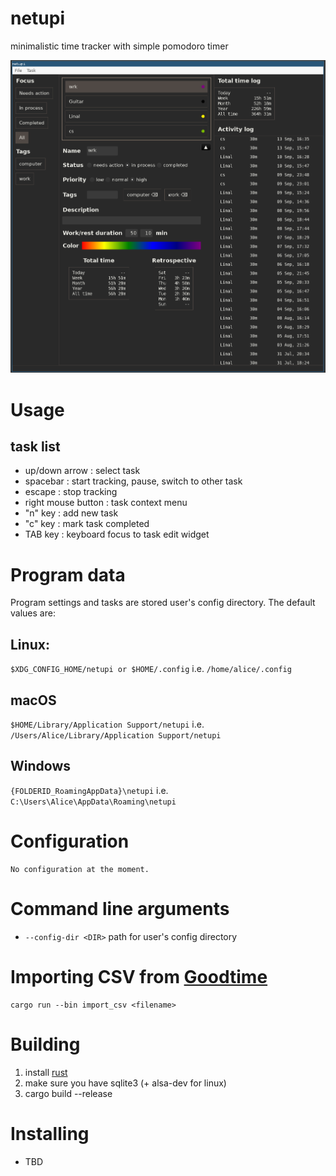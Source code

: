 # netupi
minimalistic time tracker with simple pomodoro timer

![screenshot](screenshot.png)

# Usage
## task list
- up/down arrow : select task
- spacebar : start tracking, pause, switch to other task
- escape : stop tracking
- right mouse button : task context menu
- "n" key : add new task
- "c" key : mark task completed
- TAB key : keyboard focus to task edit widget

# Program data
Program settings and tasks are stored user's config directory. The default values are:
## Linux:
`$XDG_CONFIG_HOME/netupi or $HOME/.config`
i.e. `/home/alice/.config`

## macOS
`$HOME/Library/Application Support/netupi`
i.e. `/Users/Alice/Library/Application Support/netupi`

## Windows
`{FOLDERID_RoamingAppData}\netupi`
i.e. `C:\Users\Alice\AppData\Roaming\netupi`

# Configuration
    No configuration at the moment.

# Command line arguments
- `--config-dir <DIR>` path for user's config directory

# Importing CSV from [Goodtime](https://f-droid.org/en/packages/com.apps.adrcotfas.goodtime/)
```
cargo run --bin import_csv <filename>
```

# Building
1. install [rust](https://www.rust-lang.org/tools/install)
2. make sure you have sqlite3 (+ alsa-dev for linux)
3. cargo build --release

# Installing
- TBD
